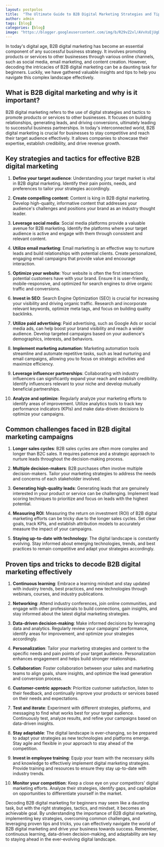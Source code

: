 ```yaml
---
layout: postpolos
title:  "The Ultimate Guide to B2B Digital Marketing Strategies and Tips"
author: admin
tags: [blog]
categories: [blog]
image: "https://blogger.googleusercontent.com/img/b/R29vZ2xl/AVvXsEjUgD47eliDwGw4X7Jj-zLacRSMz0i4P2NQNp46_HtqixvaJgI9J3AbIl9FqjFyb17TI_BvyOyoXwsSWSiZyYrz9qQN9RFTAritDzqVS7vwTQDwBvWzNrv0oPc2NIOMptqBQTMYFyqQMKK7sdegsnvfe9BtYs-dhWT8DNA5i55O7fL_UCWvcCbnunGdD1mq/s1600/20240415_171102.jpg"
---
```


<p>In today's digital age, B2B digital marketing has become an essential component of any successful business strategy. It involves promoting products or services to other businesses through various online channels, such as social media, email marketing, and content creation. However, decoding the intricacies of B2B digital marketing can be a daunting task for beginners. Luckily, we have gathered valuable insights and tips to help you navigate this complex landscape effectively.</p>
<h2>What is B2B digital marketing and why is it important?</h2>
<p>B2B digital marketing refers to the use of digital strategies and tactics to promote products or services to other businesses. It focuses on building relationships, generating leads, and driving conversions, ultimately leading to successful business partnerships. In today's interconnected world, B2B digital marketing is crucial for businesses to stay competitive and reach their target audience effectively. It allows companies to showcase their expertise, establish credibility, and drive revenue growth.</p>
<h2>Key strategies and tactics for effective B2B digital marketing</h2>
<ol>
<li>
<p><strong>Define your target audience</strong>: Understanding your target market is vital in B2B digital marketing. Identify their pain points, needs, and preferences to tailor your strategies accordingly.</p>
</li>
<li>
<p><strong>Create compelling content</strong>: Content is king in B2B digital marketing. Develop high-quality, informative content that addresses your audience's challenges and positions your brand as an industry thought leader.</p>
</li>
<li>
<p><strong>Leverage social media</strong>: Social media platforms provide a valuable avenue for B2B marketing. Identify the platforms where your target audience is active and engage with them through consistent and relevant content.</p>
</li>
<li>
<p><strong>Utilize email marketing</strong>: Email marketing is an effective way to nurture leads and build relationships with potential clients. Create personalized, engaging email campaigns that provide value and encourage interaction.</p>
</li>
<li>
<p><strong>Optimize your website</strong>: Your website is often the first interaction potential customers have with your brand. Ensure it is user-friendly, mobile-responsive, and optimized for search engines to drive organic traffic and conversions.</p>
</li>
<li>
<p><strong>Invest in SEO</strong>: Search Engine Optimization (SEO) is crucial for increasing your visibility and driving organic traffic. Research and incorporate relevant keywords, optimize meta tags, and focus on building quality backlinks.</p>
</li>
<li>
<p><strong>Utilize paid advertising</strong>: Paid advertising, such as Google Ads or social media ads, can help boost your brand visibility and reach a wider audience. Develop targeted campaigns based on your audience's demographics, interests, and behaviors.</p>
</li>
<li>
<p><strong>Implement marketing automation</strong>: Marketing automation tools streamline and automate repetitive tasks, such as lead nurturing and email campaigns, allowing you to focus on strategic activities and maximize efficiency.</p>
</li>
<li>
<p><strong>Leverage influencer partnerships</strong>: Collaborating with industry influencers can significantly expand your reach and establish credibility. Identify influencers relevant to your niche and develop mutually beneficial partnerships.</p>
</li>
<li>
<p><strong>Analyze and optimize</strong>: Regularly analyze your marketing efforts to identify areas of improvement. Utilize analytics tools to track key performance indicators (KPIs) and make data-driven decisions to optimize your campaigns.</p>
</li>
</ol>
<h2>Common challenges faced in B2B digital marketing campaigns</h2>
<ol>
<li>
<p><strong>Longer sales cycles</strong>: B2B sales cycles are often more complex and longer than B2C sales. It requires patience and a strategic approach to nurture leads throughout the decision-making process.</p>
</li>
<li>
<p><strong>Multiple decision-makers</strong>: B2B purchases often involve multiple decision-makers. Tailor your marketing strategies to address the needs and concerns of each stakeholder involved.</p>
</li>
<li>
<p><strong>Generating high-quality leads</strong>: Generating leads that are genuinely interested in your product or service can be challenging. Implement lead scoring techniques to prioritize and focus on leads with the highest potential.</p>
</li>
<li>
<p><strong>Measuring ROI</strong>: Measuring the return on investment (ROI) of B2B digital marketing efforts can be tricky due to the longer sales cycles. Set clear goals, track KPIs, and establish attribution models to accurately measure the impact of your campaigns.</p>
</li>
<li>
<p><strong>Staying up-to-date with technology</strong>: The digital landscape is constantly evolving. Stay informed about emerging technologies, trends, and best practices to remain competitive and adapt your strategies accordingly.</p>
</li>
</ol>
<h2>Proven tips and tricks to decode B2B digital marketing effectively</h2>
<ol>
<li>
<p><strong>Continuous learning</strong>: Embrace a learning mindset and stay updated with industry trends, best practices, and new technologies through webinars, courses, and industry publications.</p>
</li>
<li>
<p><strong>Networking</strong>: Attend industry conferences, join online communities, and engage with other professionals to build connections, gain insights, and stay informed about the latest digital marketing strategies.</p>
</li>
<li>
<p><strong>Data-driven decision-making</strong>: Make informed decisions by leveraging data and analytics. Regularly review your campaigns' performance, identify areas for improvement, and optimize your strategies accordingly.</p>
</li>
<li>
<p><strong>Personalization</strong>: Tailor your marketing strategies and content to the specific needs and pain points of your target audience. Personalization enhances engagement and helps build stronger relationships.</p>
</li>
<li>
<p><strong>Collaboration</strong>: Foster collaboration between your sales and marketing teams to align goals, share insights, and optimize the lead generation and conversion process.</p>
</li>
<li>
<p><strong>Customer-centric approach</strong>: Prioritize customer satisfaction, listen to their feedback, and continually improve your products or services based on their needs and expectations.</p>
</li>
<li>
<p><strong>Test and iterate</strong>: Experiment with different strategies, platforms, and messaging to find what works best for your target audience. Continuously test, analyze results, and refine your campaigns based on data-driven insights.</p>
</li>
<li>
<p><strong>Stay adaptable</strong>: The digital landscape is ever-changing, so be prepared to adapt your strategies as new technologies and platforms emerge. Stay agile and flexible in your approach to stay ahead of the competition.</p>
</li>
<li>
<p><strong>Invest in employee training</strong>: Equip your team with the necessary skills and knowledge to effectively implement digital marketing strategies. Provide training and resources to ensure they stay up-to-date with industry trends.</p>
</li>
<li>
<p><strong>Monitor your competition</strong>: Keep a close eye on your competitors' digital marketing efforts. Analyze their strategies, identify gaps, and capitalize on opportunities to differentiate yourself in the market.</p>
</li>
</ol>
<p>Decoding B2B digital marketing for beginners may seem like a daunting task, but with the right strategies, tactics, and mindset, it becomes an achievable goal. By understanding the importance of B2B digital marketing, implementing key strategies, overcoming common challenges, and leveraging proven tips and tricks, you can effectively navigate the world of B2B digital marketing and drive your business towards success. Remember, continuous learning, data-driven decision-making, and adaptability are key to staying ahead in the ever-evolving digital landscape.</p>



